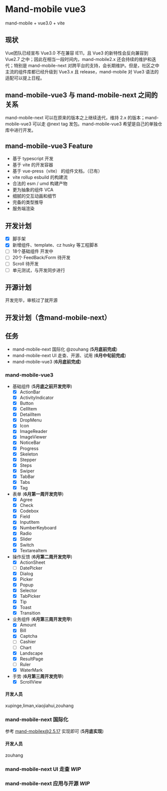 # Mand-mobile vue3

mand-mobile + vue3.0 + vite

## 现状

Vue团队已经宣布 Vue3.0 不在兼容 IE11，且 Vue3 的新特性会反向兼容到 Vue2.7 之中；因此在相当一段时间内，mand-mobile2.x 还会持续的维护和迭代；特别是 mand-mobile-next 对跨平台的支持，会长期维护。但是，社区之中主流的组件库都已经升级到 Vue3.x 且 release，mand-mobile 对 Vue3 语法的适配可以提上日程。

## mand-mobile-vue3 与 mand-mobile-next 之间的关系

mand-mobile-next 可以在原来的版本之上继续迭代，维持 2.x 的版本；mand-mobile-vue3 可以走 @next tag 发包。mand-mobile-vue3 希望是自己的单独仓库中进行开发。

## mand-mobile-vue3 Feature

- 基于 typescript 开发
- 基于 vite 的开发容器
- 基于 vue-press（vite） 的组件文档，（已有）
- vite rollup esbuild 的构建流
- 合法的 esm / umd 构建产物
- 更为抽象的组件 VCA
- 细腻的交互动画和细节
- 完备的类型推导
- 服务端渲染

## 开发计划

- [x] 脚手架
- [x] 新增组件、template、cz husky 等工程脚本
- [ ] 18个基础组件 开发中
- [ ] 20个 FeedBack/Form 待开发
- [ ] Scroll 待开发
- [ ] 单元测试，与开发同步进行

## 开源计划

开发完毕，审核过了就开源

## 开发计划（含mand-mobile-next）

## 任务

- mand-mobile-next 国际化 @zouhang (**5月底前完成**)
- mand-mobile-next UI 走查、开源、试用 (**6月中旬前完成**)
- mand-mobile-vue3 (**6月底前完成**)

### mand-mobile-vue3

- 基础组件 (**5月底之前开发完毕**)
  - [x] ActionBar
  - [x] ActivityIndicator
  - [x] Button
  - [x] CellItem
  - [x] DetailItem
  - [x] DropMenu
  - [x] Icon
  - [x] ImageReader
  - [x] ImageViewer
  - [x] NoticeBar
  - [x] Progress
  - [x] Skeleton
  - [x] Stepper
  - [x] Steps
  - [x] Swiper
  - [x] TabBar
  - [x] Tabs
  - [x] Tag
- 表单 (**6月第一周开发完毕**)
  - [x] Agree
  - [x] Check
  - [x] Codebox
  - [x] Field
  - [x] InputItem
  - [x] NumberKeyboard
  - [x] Radio
  - [x] Slider
  - [x] Switch
  - [x] TextareaItem
- 操作反馈 (**6月第二周开发完毕**)
  - [x] ActionSheet
  - [ ] DatePicker
  - [x] Dialog
  - [x] Picker
  - [x] Popup
  - [x] Selector
  - [x] TabPicker
  - [x] Tip
  - [x] Toast
  - [x] Transition
- 业务组件 (**6月第三周开发完毕**)
  - [x] Amount
  - [x] Bill
  - [x] Captcha
  - [ ] Cashier
  - [ ] Chart
  - [x] Landscape
  - [x] ResultPage
  - [ ] Ruler
  - [x] WaterMark
- 手势 (**6月第三周开发完毕**)
  - [x] ScrollView

#### 开发人员

xupinge,liman,xiaojiahui,zouhang

### mand-mobile-next 国际化

参考 mand-mobilex@2.5.17 实现即可 (**5月底实现**)

#### 开发人员

zouhang

### mand-mobile-next UI 走查 *WIP*

### mand-mobile-next 应用与开源 *WIP*

